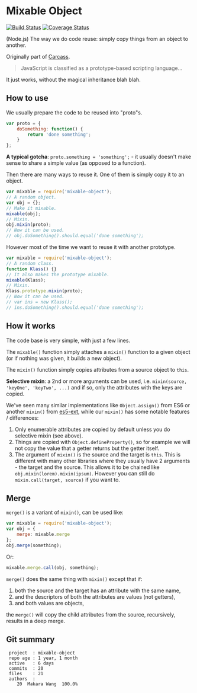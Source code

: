 # Mixable Object

[![Build Status](https://travis-ci.org/Wiredcraft/mixable-object.svg?branch=master)](https://travis-ci.org/Wiredcraft/mixable-object) [![Coverage Status](https://coveralls.io/repos/github/Wiredcraft/mixable-object/badge.svg?branch=master)](https://coveralls.io/github/Wiredcraft/mixable-object?branch=master)

(Node.js) The way we do code reuse: simply copy things from an object to another.

Originally part of [Carcass](https://github.com/Wiredcraft/carcass).

> JavaScript is classified as a prototype-based scripting language...

It just works, without the magical inheritance blah blah.

## How to use

We usually prepare the code to be reused into "proto"s.

```js
var proto = {
    doSomething: function() {
        return 'done something';
    }
};
```

__A typical gotcha__: `proto.something = 'something';` - it usually doesn't make sense to share a simple value (as opposed to a function).

Then there are many ways to reuse it. One of them is simply copy it to an object.

```js
var mixable = require('mixable-object');
// A random object.
var obj = {};
// Make it mixable.
mixable(obj);
// Mixin.
obj.mixin(proto);
// Now it can be used.
// obj.doSomething().should.equal('done something');
```

However most of the time we want to reuse it with another prototype.

```js
var mixable = require('mixable-object');
// A random class.
function Klass() {}
// It also makes the prototype mixable.
mixable(Klass);
// Mixin.
Klass.prototype.mixin(proto);
// Now it can be used.
// var ins = new Klass();
// ins.doSomething().should.equal('done something');
```

## How it works

The code base is very simple, with just a few lines.

The `mixable()` function simply attaches a `mixin()` function to a given object (or if nothing was given, it builds a new object).

The `mixin()` function simply copies attributes from a source object to `this`.

__Selective mixin__: a 2nd or more arguments can be used, i.e. `mixin(source, 'keyOne', 'keyTwo', ...)` and if so, only the attributes with the keys are copied.

We've seen many similar implementations like `Object.assign()` from ES6 or another `mixin()` from [es5-ext](https://github.com/medikoo/es5-ext), while our `mixin()` has some notable features / differences:

1. Only enumerable attributes are copied by default unless you do selective mixin (see above).
2. Things are copied with `Object.defineProperty()`, so for example we will not copy the value that a getter returns but the getter itself.
3. The argument of `mixin()` is the source and the target is `this`. This is different with many other libraries where they usually have 2 arguments - the target and the source. This allows it to be chained like `obj.mixin(lorem).mixin(ipsum)`. However you can still do `mixin.call(target, source)` if you want to.

## Merge

`merge()` is a variant of `mixin()`, can be used like:

```js
var mixable = require('mixable-object');
var obj = {
    merge: mixable.merge
};
obj.merge(something);
```

Or:

```js
mixable.merge.call(obj, something);
```

`merge()` does the same thing with `mixin()` except that if:

1. both the source and the target has an attribute with the same name,
2. and the descriptors of both the attributes are values (not getters),
3. and both values are objects,

the `merge()` will copy the child attributes from the source, recursively, results in a deep merge.

## Git summary

```
 project  : mixable-object
 repo age : 1 year, 1 month
 active   : 6 days
 commits  : 20
 files    : 21
 authors  :
    20  Makara Wang  100.0%
```
